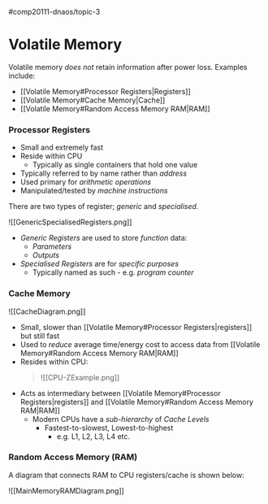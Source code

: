 #comp20111-dnaos/topic-3 
# Volatile Memory

Volatile memory *does not* retain information after power loss. Examples include:

- [[Volatile Memory#Processor Registers|Registers]]
- [[Volatile Memory#Cache Memory|Cache]]
- [[Volatile Memory#Random Access Memory RAM|RAM]]

### Processor Registers

- Small and extremely fast
- Reside within CPU
	- Typically as single containers that hold one value
- Typically referred to by name rather than *address*
- Used primary for *arithmetic operations*
- Manipulated/tested by *machine instructions*

There are two types of register; *generic* and *specialised.*

![[GenericSpecialisedRegisters.png]]

 - *Generic Registers* are used to store *function* data:
	 - *Parameters*
	 - *Outputs*
- *Specialised Registers* are for *specific purposes*
	- Typically named as such - e.g. *program counter*

### Cache Memory
![[CacheDiagram.png]]

- Small, slower than [[Volatile Memory#Processor Registers|registers]] but still fast
- Used to *reduce* average time/energy cost to access data from [[Volatile Memory#Random Access Memory RAM|RAM]] 
- Resides within CPU:
	>![[CPU-ZExample.png]]
- Acts as intermediary between [[Volatile Memory#Processor Registers|registers]] and [[Volatile Memory#Random Access Memory RAM|RAM]]
	- Modern CPUs have a *sub-hierarchy* of *Cache Levels*
		- Fastest-to-slowest, Lowest-to-highest
			- e.g. L1, L2, L3, L4 etc.

### Random Access Memory (RAM)

A diagram that connects RAM to CPU registers/cache is shown below:

![[MainMemoryRAMDiagram.png]]